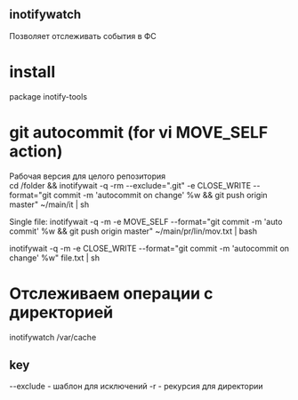 ## inotifywatch
Позволяет отслеживать события в ФС

# install 
package inotify-tools


# git autocommit (for vi MOVE_SELF action)

Рабочая версия для целого репозитория  
cd /folder && inotifywait -q -rm --exclude=".git" -e CLOSE_WRITE --format="git commit -m 'autocommit on change' %w && git push origin master" ~/main/it | sh

Single file: 
inotifywait -q -m -e MOVE_SELF --format="git commit -m 'auto commit' %w && git push origin master" ~/main/pr/lin/mov.txt | bash

inotifywait -q -m -e CLOSE_WRITE --format="git commit -m 'autocommit on change' %w" file.txt | sh


# Отслеживаем операции с директорией
inotifywatch /var/cache

## key
--exclude - шаблон для исключений
-r - рекурсия для директории

